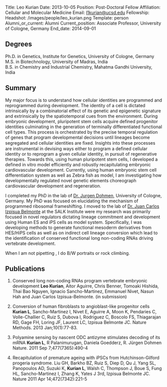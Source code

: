 Title: Leo Kurian
Date: 2013-10-05
Position: Post-Doctoral Fellow
Affiliation: Cellular and Molecular Medicine
Email: l1kurian@ucsd.edu
Fellowship:
Headshot: /images/people/leo_kurian.png
Template: person
Alumni_or_current: Alumni
Current_position: Associate Professor, University of Cologne, Germany
End_date: 2014-09-01

## Degrees
Ph.D. in Genetics, Institute for Genetics, University of Cologne, Germany<br>
M.S. in Biotechnology, University of Madras, India<br>
B.S. in Chemistry and Industrial Chemistry, Mahatma Gandhi University, India<br>

## Summary
My major focus is to understand how cellular identities are programmed and reprogrammed during development. The identity of a cell is dictated intrinsically by a combinatorial effect of its genetic and epigenetic signature and extrinsically by the spatiotemporal cues from the environment. During embryonic development, pluripotent stem cells acquire defined progenitor identities culminating in the generation of terminally differentiated functional cell types. This process is orchestrated by the precise temporal regulation of genes that program developmental decisions until lineages become segregated and cellular identities are ﬁxed. Insights into these processes are instrumental in devising ways either to program a defined cellular identity or to reprogram a given cellular identity, in pursuit of regenerative therapies. Towards this, using human pluripotent stem cells, I developed a defined in vitro model efficiently and robustly recapitulating embryonic cardiovascular development. Currently, using human embryonic stem cell differentiation system as well as Zebra fish as model, I am investigating how developmentally regulated novel genetic elements choreograph cardiovascular development and regeneration.

I completed my PhD in the lab of [Dr. Jurgen Dohmen](http://www.genetik.uni-koeln.de/groups/Dohmen/), University of Cologne, Germany. My PhD was focused on elucidating the mechanism of programmed ribosomal frameshifting.  I moved to the lab of [Dr. Juan Carlos Izpisua Belmonte](http://www.salk.edu/labs/belmonte/people.php) at the SALK Institute were my research was primarily focused in novel regulators dictating lineage commitment and development using Human ES and iPS cells as model system. Specifically, I was developing methods to generate functional mesoderm derivatives from HES/HiPS cells as well as on indirect cell lineage conversion which lead to the identification of conserved functional long non-coding RNAs driving vertebrate development.

When I am not pipetting , I do B/W portraits  or rock climbing.

## Publications

1. Conserved long non-coding RNAs program vertebrate embryonic development
**Leo Kurian**, Aitor Aguirre, Chris Benner, Tomoaki Hishida, Thai Bao Nguyen, Ignacio Sancho-Martinez, Emmanuel Nivet, Nasun Hah and Juan Carlos Izpisua-Belmonte. (in submission)

2. Conversion of human fibroblasts to angioblast-like progenitor cells
**Kurian L**, Sancho-Martinez I, Nivet E, Aguirre A, Moon K, Pendaries C, Volle-Challier C,  Ruiz S, Dubova I, Rodriguez C,  Boscolo FS, Thiagarajan RD, Gage FH, Loring JF, Laurent LC, Izpisua Belmonte JC.
Nature Methods. 2013 Jan;10(1):77-83.

3. Polyamine sensing by nascent ODC antizyme stimulates decoding of its mRNA
**Kurian L**, R Palanimurugan, Daniela Goedderz, R. Jürgen Dohmen
Nature. 2011 Sep 7;477(7365):490-4

4. Recapitulation of premature ageing with iPSCs from Hutchinson-Gilford progeria syndrome.
Liu GH, Barkho BZ, Ruiz S, Diep D, Qu J, Yang SL, Panopoulos AD, Suzuki K, **Kurian L**, Walsh C, Thompson J, Boue S, Fung HL, Sancho-Martinez I, Zhang K, Yates J 3rd, Izpisua Belmonte JC.
Nature 2011 Apr 14;472(7342):221-5
